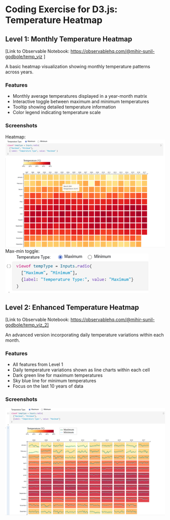 # Coding Exercise for D3.js: Temperature Heatmap

## Level 1: Monthly Temperature Heatmap
[Link to Observable Notebook: https://observablehq.com/@mihir-sunil-godbole/temp_viz ]

A basic heatmap visualization showing monthly temperature patterns across years.

### Features
- Monthly average temperatures displayed in a year-month matrix
- Interactive toggle between maximum and minimum temperatures
- Tooltip showing detailed temperature information
- Color legend indicating temperature scale

### Screenshots
Heatmap:
![Alt text](level_1.png)
Max-min toggle:
![Alt text](toggle.png)




## Level 2: Enhanced Temperature Heatmap
[Link to Observable Notebook: https://observablehq.com/@mihir-sunil-godbole/temp_viz_2]

An advanced version incorporating daily temperature variations within each month.

### Features
- All features from Level 1
- Daily temperature variations shown as line charts within each cell
- Dark green line for maximum temperatures
- Sky blue line for minimum temperatures
- Focus on the last 10 years of data

### Screenshots
![Alt text](level_2.png)

